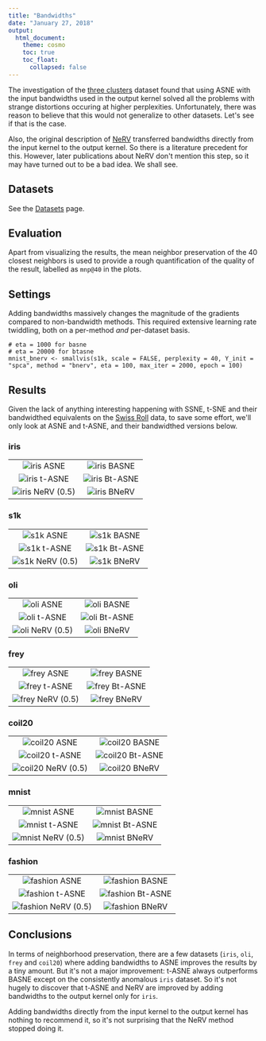 ```yaml
---
title: "Bandwidths"
date: "January 27, 2018"
output:
  html_document:
    theme: cosmo
    toc: true
    toc_float:
      collapsed: false
---
```


The investigation of the 
[three clusters](https://jlmelville.github.io/smallvis/three-clusters.html) 
dataset found that using ASNE with the input bandwidths used in the output
kernel solved all the problems with strange distortions occuring at higher
perplexities. Unfortunately, there was reason to believe that this would
not generalize to other datasets. Let's see if that is the case.

Also, the original description of 
[NeRV](http://www.jmlr.org/papers/v11/venna10a.html) transferred bandwidths
directly from the input kernel to the output kernel. So there is a literature
precedent for this. However, later publications about NeRV don't mention this
step, so it may have turned out to be a bad idea. We shall see.

## Datasets

See the [Datasets](https://jlmelville.github.io/smallvis/datasets.html) page.

## Evaluation

Apart from visualizing the results, the mean neighbor preservation of the
40 closest neighbors is used to provide a rough quantification of the quality
of the result, labelled as `mnp@40` in the plots.

## Settings

Adding bandwidths massively changes the magnitude of the gradients compared
to non-bandwidth methods. This required extensive learning rate twiddling,
both on a per-method *and* per-dataset basis.

```
# eta = 1000 for basne
# eta = 20000 for btasne
mnist_bnerv <- smallvis(s1k, scale = FALSE, perplexity = 40, Y_init = "spca", method = "bnerv", eta = 100, max_iter = 2000, epoch = 100)
```

## Results

Given the lack of anything interesting happening with SSNE, t-SNE and their 
bandwidthed equivalents on the 
[Swiss Roll](https://jlmelville.github.io/smallvis/swisssne.html) data, to save
some effort, we'll only look at ASNE and t-ASNE, and their bandwidthed versions
below.

### iris

|                             |                           |
:----------------------------:|:--------------------------:
![iris ASNE](../img/sne/iris_asne.png)|![iris BASNE](../img/bandwidths/iris_basne.png)
![iris t-ASNE](../img/norm/iris_tasne.png)|![iris Bt-ASNE](../img/bandwidths/iris_btasne.png)
![iris NeRV (0.5)](../img/nerv-jse/iris_nerv0_5.png)|![iris BNeRV](../img/bandwidths/iris_bnerv.png)

### s1k

|                             |                           |
:----------------------------:|:--------------------------:
![s1k ASNE](../img/sne/s1k_asne.png)|![s1k BASNE](../img/bandwidths/s1k_basne.png)
![s1k t-ASNE](../img/norm/s1k_tasne.png)|![s1k Bt-ASNE](../img/bandwidths/s1k_btasne.png)
![s1k NeRV (0.5)](../img/nerv-jse/s1k_nerv0_5.png)|![s1k BNeRV](../img/bandwidths/s1k_bnerv.png)

### oli

|                             |                           |
:----------------------------:|:--------------------------:
![oli ASNE](../img/sne/oli_asne.png)|![oli BASNE](../img/bandwidths/oli_basne.png)
![oli t-ASNE](../img/norm/oli_tasne.png)|![oli Bt-ASNE](../img/bandwidths/oli_btasne.png)
![oli NeRV (0.5)](../img/nerv-jse/oli_nerv0_5.png)|![oli BNeRV](../img/bandwidths/oli_bnerv.png)

### frey

|                             |                           |
:----------------------------:|:--------------------------:
![frey ASNE](../img/sne/frey_asne.png)|![frey BASNE](../img/bandwidths/frey_basne.png)
![frey t-ASNE](../img/norm/frey_tasne.png)|![frey Bt-ASNE](../img/bandwidths/frey_btasne.png)
![frey NeRV (0.5)](../img/nerv-jse/frey_nerv0_5.png)|![frey BNeRV](../img/bandwidths/frey_bnerv.png)

### coil20

|                             |                           |
:----------------------------:|:--------------------------:
![coil20 ASNE](../img/sne/coil20_asne.png)|![coil20 BASNE](../img/bandwidths/coil20_basne.png)
![coil20 t-ASNE](../img/norm/coil20_tasne.png)|![coil20 Bt-ASNE](../img/bandwidths/coil20_btasne.png)
![coil20 NeRV (0.5)](../img/nerv-jse/coil20_nerv0_5.png)|![coil20 BNeRV](../img/bandwidths/coil20_bnerv.png)

### mnist

|                             |                           |
:----------------------------:|:--------------------------:
![mnist ASNE](../img/sne/mnist_asne.png)|![mnist BASNE](../img/bandwidths/mnist_basne.png)
![mnist t-ASNE](../img/norm/mnist_tasne.png)|![mnist Bt-ASNE](../img/bandwidths/mnist_btasne.png)
![mnist NeRV (0.5)](../img/nerv-jse/mnist_nerv0_5.png)|![mnist BNeRV](../img/bandwidths/mnist_bnerv.png)

### fashion

|                             |                           |
:----------------------------:|:--------------------------:
![fashion ASNE](../img/sne/fashion_asne.png)|![fashion BASNE](../img/bandwidths/fashion_basne.png)
![fashion t-ASNE](../img/norm/fashion_tasne.png)|![fashion Bt-ASNE](../img/bandwidths/fashion_btasne.png)
![fashion NeRV (0.5)](../img/nerv-jse/fashion_nerv0_5.png)|![fashion BNeRV](../img/bandwidths/fashion_bnerv.png)

## Conclusions

In terms of neighborhood preservation, there are a few datasets (`iris`, `oli`, 
`frey` and `coil20`) where adding bandwidths to ASNE improves the results by a 
tiny amount. But it's not a major improvement: t-ASNE always outperforms BASNE
except on the consistently anomalous `iris` dataset. So it's not hugely to
discover that t-ASNE and NeRV are improved by adding bandwidths to the output
kernel only for `iris`.

Adding bandwidths directly from the input kernel to the output kernel has
nothing to recommend it, so it's not surprising that the NeRV method stopped
doing it.
